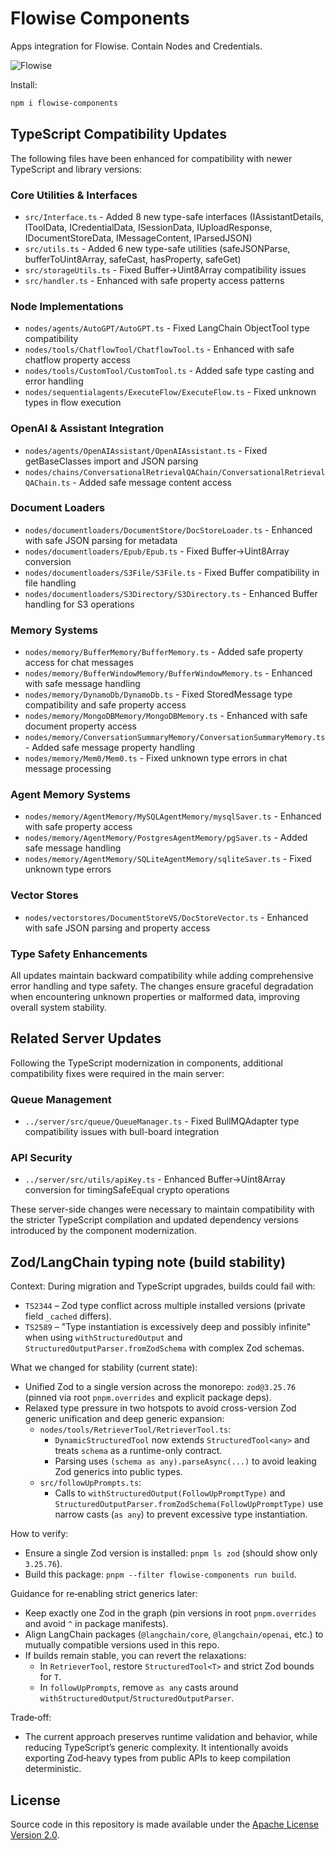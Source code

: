 <!-- markdownlint-disable MD030 -->

# Flowise Components

Apps integration for Flowise. Contain Nodes and Credentials.

![Flowise](https://github.com/FlowiseAI/Flowise/blob/main/images/flowise.gif?raw=true)

Install:

```bash
npm i flowise-components
```

## TypeScript Compatibility Updates

The following files have been enhanced for compatibility with newer TypeScript and library versions:

### Core Utilities & Interfaces

-   `src/Interface.ts` - Added 8 new type-safe interfaces (IAssistantDetails, IToolData, ICredentialData, ISessionData, IUploadResponse, IDocumentStoreData, IMessageContent, IParsedJSON)
-   `src/utils.ts` - Added 6 new type-safe utilities (safeJSONParse, bufferToUint8Array, safeCast, hasProperty, safeGet)
-   `src/storageUtils.ts` - Fixed Buffer→Uint8Array compatibility issues
-   `src/handler.ts` - Enhanced with safe property access patterns

### Node Implementations

-   `nodes/agents/AutoGPT/AutoGPT.ts` - Fixed LangChain ObjectTool type compatibility
-   `nodes/tools/ChatflowTool/ChatflowTool.ts` - Enhanced with safe chatflow property access
-   `nodes/tools/CustomTool/CustomTool.ts` - Added safe type casting and error handling
-   `nodes/sequentialagents/ExecuteFlow/ExecuteFlow.ts` - Fixed unknown types in flow execution

### OpenAI & Assistant Integration

-   `nodes/agents/OpenAIAssistant/OpenAIAssistant.ts` - Fixed getBaseClasses import and JSON parsing
-   `nodes/chains/ConversationalRetrievalQAChain/ConversationalRetrievalQAChain.ts` - Added safe message content access

### Document Loaders

-   `nodes/documentloaders/DocumentStore/DocStoreLoader.ts` - Enhanced with safe JSON parsing for metadata
-   `nodes/documentloaders/Epub/Epub.ts` - Fixed Buffer→Uint8Array conversion
-   `nodes/documentloaders/S3File/S3File.ts` - Fixed Buffer compatibility in file handling
-   `nodes/documentloaders/S3Directory/S3Directory.ts` - Enhanced Buffer handling for S3 operations

### Memory Systems

-   `nodes/memory/BufferMemory/BufferMemory.ts` - Added safe property access for chat messages
-   `nodes/memory/BufferWindowMemory/BufferWindowMemory.ts` - Enhanced with safe message handling
-   `nodes/memory/DynamoDb/DynamoDb.ts` - Fixed StoredMessage type compatibility and safe property access
-   `nodes/memory/MongoDBMemory/MongoDBMemory.ts` - Enhanced with safe document property access
-   `nodes/memory/ConversationSummaryMemory/ConversationSummaryMemory.ts` - Added safe message property handling
-   `nodes/memory/Mem0/Mem0.ts` - Fixed unknown type errors in chat message processing

### Agent Memory Systems

-   `nodes/memory/AgentMemory/MySQLAgentMemory/mysqlSaver.ts` - Enhanced with safe property access
-   `nodes/memory/AgentMemory/PostgresAgentMemory/pgSaver.ts` - Added safe message handling
-   `nodes/memory/AgentMemory/SQLiteAgentMemory/sqliteSaver.ts` - Fixed unknown type errors

### Vector Stores

-   `nodes/vectorstores/DocumentStoreVS/DocStoreVector.ts` - Enhanced with safe JSON parsing and property access

### Type Safety Enhancements

All updates maintain backward compatibility while adding comprehensive error handling and type safety. The changes ensure graceful degradation when encountering unknown properties or malformed data, improving overall system stability.

## Related Server Updates

Following the TypeScript modernization in components, additional compatibility fixes were required in the main server:

### Queue Management

-   `../server/src/queue/QueueManager.ts` - Fixed BullMQAdapter type compatibility issues with bull-board integration

### API Security

-   `../server/src/utils/apiKey.ts` - Enhanced Buffer→Uint8Array conversion for timingSafeEqual crypto operations

These server-side changes were necessary to maintain compatibility with the stricter TypeScript compilation and updated dependency versions introduced by the component modernization.

## Zod/LangChain typing note (build stability)

Context: During migration and TypeScript upgrades, builds could fail with:

- `TS2344` – Zod type conflict across multiple installed versions (private field `_cached` differs).
- `TS2589` – "Type instantiation is excessively deep and possibly infinite" when using `withStructuredOutput` and `StructuredOutputParser.fromZodSchema` with complex Zod schemas.

What we changed for stability (current state):

- Unified Zod to a single version across the monorepo: `zod@3.25.76` (pinned via root `pnpm.overrides` and explicit package deps).
- Relaxed type pressure in two hotspots to avoid cross-version Zod generic unification and deep generic expansion:
  - `nodes/tools/RetrieverTool/RetrieverTool.ts`:
    - `DynamicStructuredTool` now extends `StructuredTool<any>` and treats `schema` as a runtime-only contract.
    - Parsing uses `(schema as any).parseAsync(...)` to avoid leaking Zod generics into public types.
  - `src/followUpPrompts.ts`:
    - Calls to `withStructuredOutput(FollowUpPromptType)` and `StructuredOutputParser.fromZodSchema(FollowUpPromptType)` use narrow casts (`as any`) to prevent excessive type instantiation.

How to verify:

- Ensure a single Zod version is installed: `pnpm ls zod` (should show only `3.25.76`).
- Build this package: `pnpm --filter flowise-components run build`.

Guidance for re‑enabling strict generics later:

- Keep exactly one Zod in the graph (pin versions in root `pnpm.overrides` and avoid `^` in package manifests).
- Align LangChain packages (`@langchain/core`, `@langchain/openai`, etc.) to mutually compatible versions used in this repo.
- If builds remain stable, you can revert the relaxations:
  - In `RetrieverTool`, restore `StructuredTool<T>` and strict Zod bounds for `T`.
  - In `followUpPrompts`, remove `as any` casts around `withStructuredOutput`/`StructuredOutputParser`.

Trade‑off:

- The current approach preserves runtime validation and behavior, while reducing TypeScript’s generic complexity. It intentionally avoids exporting Zod‑heavy types from public APIs to keep compilation deterministic.

## License

Source code in this repository is made available under the [Apache License Version 2.0](https://github.com/FlowiseAI/Flowise/blob/master/LICENSE.md).
